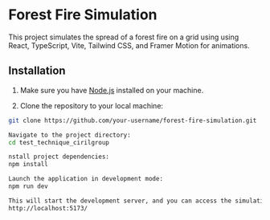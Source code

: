 # Forest Fire Simulation

This project simulates the spread of a forest fire on a grid using using React, TypeScript, Vite, Tailwind CSS, and Framer Motion for animations.

## Installation

1. Make sure you have [Node.js](https://nodejs.org/) installed on your machine.

2. Clone the repository to your local machine:

```bash
git clone https://github.com/your-username/forest-fire-simulation.git

Navigate to the project directory:
cd test_technique_cirilgroup

nstall project dependencies:
npm install

Launch the application in development mode:
npm run dev

This will start the development server, and you can access the simulation at 
http://localhost:5173/
